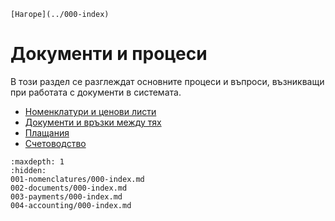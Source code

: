 ```{only} html
[Нагоре](../000-index)
```
# Документи и процеси

В този раздел се разглеждат основните процеси и въпроси, възникващи при работата с документи в системата.

 - [Номенклатури и ценови листи](001-nomenclatures/000-index.md)
 - [Документи и връзки между тях](002-documents/000-index.md)
 - [Плащания](003-payments/000-index.md)
 - [Счетоводство](004-accounting/000-index.md)

 ```{toctree}
:maxdepth: 1
:hidden:
001-nomenclatures/000-index.md
002-documents/000-index.md
003-payments/000-index.md
004-accounting/000-index.md
```
